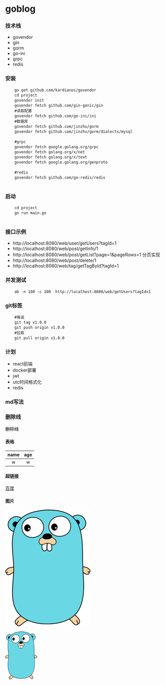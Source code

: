 # goblog

### 技术栈

* govendor
* gin 
* gorm 
* go-ini
* grpc
* redis

### 安装
```
    go get github.com/kardianos/govendor
    cd project
    govendor init
    govendor fetch github.com/gin-gonic/gin
    #读取配置
    govendor fetch github.com/go-ini/ini
    #数据库
    govendor fetch github.com/jinzhu/gorm
    govendor fetch github.com/jinzhu/gorm/dialects/mysql
    
    #grpc
    govendor fetch google.golang.org/grpc
    govendor fetch golang.org/x/net
    govendor fetch golang.org/x/text
    govendor fetch google.golang.org/genproto
    
    #redis
    govendor fetch github.com/go-redis/redis
    
```

### 启动
```
    cd project
    go run main.go
    
```

### 接口示例

* http://localhost:8080/web/user/getUsers?tagId=1
* http://localhost:8080/web/post/getInfo/1
* http://localhost:8080/web/post/getList?page=1&pageRows=1 分页实现
* http://localhost:8080/web/post/delete/1
* http://localhost:8080/web/tag/getTagById?tagId=1

### 并发测试

``` 
    ab -n 100 -c 100  http://localhost:8080/web/getUsers?tagId=1
```

### git标签
``` 
    #推送
    git tag v1.0.0
    git push origin v1.0.0
    #拉取
    git pull origin v1.0.0
```



### 计划

* react前端
* docker部署
* jwt
* utc时间格式化
* redis


### md写法

### 删除线

~~删除线~~

#### 表格

| name | age |
| :----: | :----:|
| w | w |

#### 超链接

[百度]:http://www.baidu.com 

[百度]


#### 图片

![image](https://github.com/wangkeya/goblog/blob/master/go.png)

<img src="https://github.com/wangkeya/goblog/blob/master/go.png" width = "100" height = "150" div align="left" />



